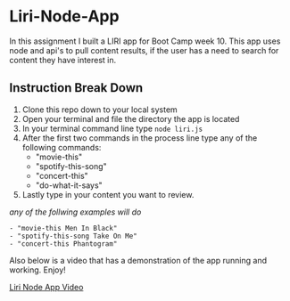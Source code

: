 # Liri-Node-App
In this assignment I built a LIRI app for Boot Camp week 10. This app uses node and api's to pull content results, if the user has a need to search for content they have interest in.

## Instruction Break Down
1. Clone this repo down to your local system
2. Open your terminal and file the directory the app is located
3. In your terminal command line type `node liri.js`
4. After the first two commands in the process line type any of the following commands:
    - "movie-this"
    - "spotify-this-song"
    - "concert-this"
    - "do-what-it-says"
5. Lastly type in your content you want to review.

*any of the follwing examples will do*

    - "movie-this Men In Black"
    - "spotify-this-song Take On Me"
    - "concert-this Phantogram"
  
Also below is a video that has a demonstration of the app running and working. Enjoy!

[Liri Node App Video](https://drive.google.com/file/d/1xJ8NEyDaTqqYL7HMVESmu1mpJPfprDC9/view)
